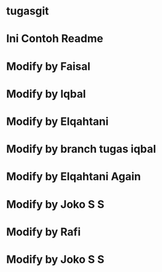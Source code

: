 # tugasgit
# Ini Contoh Readme
# Modify by Faisal
# Modify by Iqbal
# Modify by Elqahtani
# Modify by branch tugas iqbal
# Modify by Elqahtani Again
# Modify by Joko S S
# Modify by Rafi
# Modify by Joko S S
